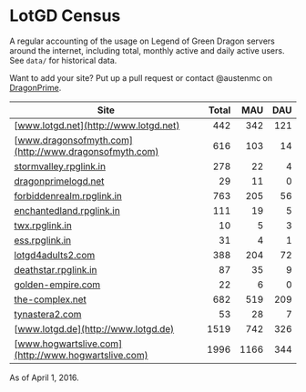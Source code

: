 # LotGD Census
A regular accounting of the usage on Legend of Green Dragon servers around the internet, including total, monthly active and daily active users. See `data/` for historical data.

Want to add your site? Put up a pull request or contact @austenmc on [DragonPrime](http://dragonprime.net).


Site | Total | MAU | DAU
--- | ---:| ---:| ---:
[www.lotgd.net](http://www.lotgd.net)|442|342|121
[www.dragonsofmyth.com](http://www.dragonsofmyth.com)|616|103|14
[stormvalley.rpglink.in](http://stormvalley.rpglink.in)|278|22|4
[dragonprimelogd.net](http://dragonprimelogd.net)|29|11|0
[forbiddenrealm.rpglink.in](http://forbiddenrealm.rpglink.in)|763|205|56
[enchantedland.rpglink.in](http://enchantedland.rpglink.in)|111|19|5
[twx.rpglink.in](http://twx.rpglink.in)|10|5|3
[ess.rpglink.in](http://ess.rpglink.in)|31|4|1
[lotgd4adults2.com](http://lotgd4adults2.com)|388|204|72
[deathstar.rpglink.in](http://deathstar.rpglink.in)|87|35|9
[golden-empire.com](http://golden-empire.com)|22|6|0
[the-complex.net](http://the-complex.net)|682|519|209
[tynastera2.com](http://tynastera2.com)|53|28|7
[www.lotgd.de](http://www.lotgd.de)|1519|742|326
[www.hogwartslive.com](http://www.hogwartslive.com)|1996|1166|344

As of April 1, 2016.
